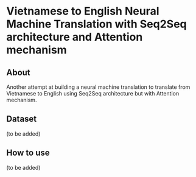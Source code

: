 # Vietnamese to English Neural Machine Translation with Seq2Seq architecture and Attention mechanism

## About
Another attempt at building a neural machine translation to translate from Vietnamese to English using Seq2Seq architecture but with Attention mechanism.

## Dataset
(to be added)

## How to use
(to be added)